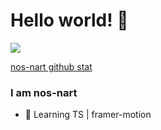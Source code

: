 # Hello world! 👋

<a href="https://count.getloli.com/"><img src="https://count.getloli.com/get/@:nos-nart"></a>

[nos-nart github stat](https://github-readme-stats.vercel.app/api?username=nos-nart&show_icons=true&theme=radical)

### I am nos-nart

- 📝 Learning TS | framer-motion
